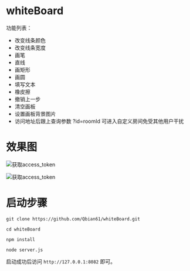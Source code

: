 # whiteBoard

功能列表：

- 改变线条颜色
- 改变线条宽度
- 画笔
- 直线
- 画矩形
- 画圆
- 填写文本
- 橡皮擦
- 撤销上一步
- 清空画板
- 设置画板背景图片
- 访问地址后跟上查询参数 ?id=roomId 可进入自定义房间免受其他用户干扰

# 效果图

![获取access_token](./img/share-wechat/获取access_token.jpeg)

![获取access_token](./img/share-wechat/获取access_token.jpeg)

# 启动步骤

```
git clone https://github.com/Qbian61/whiteBoard.git

cd whiteBoard

npm install

node server.js
```

启动成功后访问 ```http://127.0.0.1:8082``` 即可。
